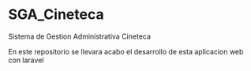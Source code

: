 # SGA_Cineteca
Sistema de Gestion Administrativa Cineteca

En este repositorio se llevara acabo el desarrollo de esta aplicacion web con laravel

